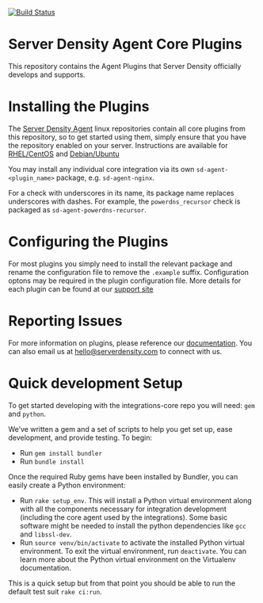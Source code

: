 [![Build Status](https://travis-ci.com/serverdensity/sd-agent-core-plugins.svg?branch=master)](https://travis-ci.com/serverdensity/sd-agent-core-plugins)
<!---[![Build status](https://ci.appveyor.com/api/projects/status/?svg=true)](https://ci.appveyor.com/project/)-->
# Server Density Agent Core Plugins

This repository contains the Agent Plugins that Server Density officially develops and supports.

# Installing the Plugins

The [Server Density Agent](https://github.com/serverdensity/sd-agent) linux repositories contain all core plugins from this repository, so to get started using them, simply ensure that you have the repository enabled on your server. Instructions are available for [RHEL/CentOS](https://support.serverdensity.com/hc/en-us/articles/212729448-CentOS-Red-Hat-servers) and [Debian/Ubuntu](https://support.serverdensity.com/hc/en-us/articles/213334967-Debian-Ubuntu-servers)

You may install any individual core integration via its own `sd-agent-<plugin_name>` package, e.g. `sd-agent-nginx`.

For a check with underscores in its name, its package name replaces underscores with dashes. For example, the `powerdns_recursor` check is packaged as `sd-agent-powerdns-recursor`.

# Configuring the Plugins

For most plugins you simply need to install the relevant package and rename the configuration file to remove the `.example` suffix. Configuration optons may be required in the plugin configuration file. More details for each plugin can be found at our [support site](https://support.serverdensity.com/hc/)

# Reporting Issues

For more information on plugins, please reference our [documentation](http://support.serverdensity.com). You can also email us at [hello@serverdensity.com](mailto:hello@serverdensity.com) to connect with us.

# Quick development Setup

To get started developing with the integrations-core repo you will need: `gem` and `python`.

We’ve written a gem and a set of scripts to help you get set up, ease development, and provide testing. To begin:

- Run `gem install bundler`
- Run `bundle install`

Once the required Ruby gems have been installed by Bundler, you can easily create a Python environment:

- Run `rake setup_env`. This will install a Python virtual environment along
  with all the components necessary for integration development (including the
  core agent used by the integrations). Some basic software might be needed to
  install the python dependencies like `gcc` and `libssl-dev`.
- Run `source venv/bin/activate` to activate the installed Python virtual
  environment. To exit the virtual environment, run `deactivate`. You can learn
  more about the Python virtual environment on the Virtualenv documentation.

This is a quick setup but from that point you should be able to run the default test suit `rake ci:run`.
